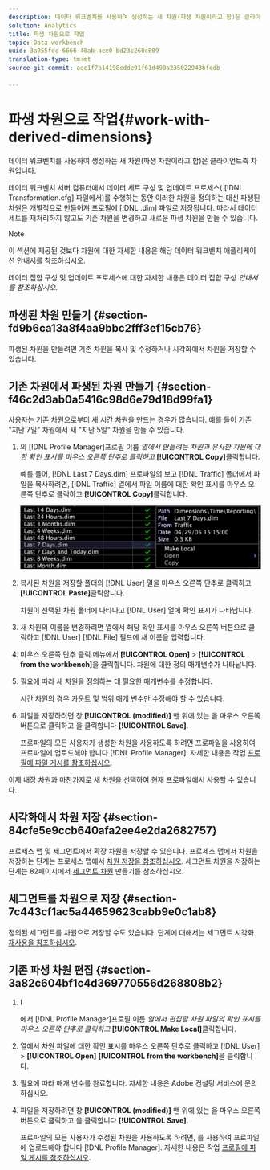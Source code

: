 ```yaml
---
description: 데이터 워크벤치를 사용하여 생성하는 새 차원(파생 차원이라고 함)은 클라이언트측 차원입니다.
solution: Analytics
title: 파생 차원으로 작업
topic: Data workbench
uuid: 3a955fdc-6666-40ab-aee0-bd23c260c009
translation-type: tm+mt
source-git-commit: aec1f7b14198cdde91f61d490a235022943bfedb

---
```



# 파생 차원으로 작업{#work-with-derived-dimensions}

데이터 워크벤치를 사용하여 생성하는 새 차원(파생 차원이라고 함)은 클라이언트측 차원입니다.

데이터 워크벤치 서버 컴퓨터에서 데이터 세트 구성 및 업데이트 프로세스( [!DNL Transformation.cfg] 파일에서)를 수행하는 동안 이러한 차원을 정의하는 대신 파생된 차원은 개별적으로 만들어져 프로필에 [!DNL .dim] 파일로 저장됩니다. 따라서 데이터 세트를 재처리하지 않고도 기존 차원을 변경하고 새로운 파생 차원을 만들 수 있습니다.

>[!NOTE]
>
>이 섹션에 제공된 것보다 차원에 대한 자세한 내용은 해당 데이터 워크벤치 애플리케이션 안내서를 참조하십시오.

데이터 집합 구성 및 업데이트 프로세스에 대한 자세한 내용은 데이터 집합 구성 *안내서를 참조하십시오*.

## 파생된 차원 만들기 {#section-fd9b6ca13a8f4aa9bbc2fff3ef15cb76}

파생된 차원을 만들려면 기존 차원을 복사 및 수정하거나 시각화에서 차원을 저장할 수 있습니다.

## 기존 차원에서 파생된 차원 만들기 {#section-f46c2d3ab0a5416c98d6e79d18d99fa1}

사용자는 기존 차원으로부터 새 시간 차원을 만드는 경우가 많습니다. 예를 들어 기존 &quot;지난 7일&quot; 차원에서 새 &quot;지난 5일&quot; 차원을 만들 수 있습니다.

1. 의 [!DNL Profile Manager]프로필 이름 *열에서 만들려는 차원과 유사한 차원에 대한 확인 표시를 마우스 오른쪽 단추로 클릭하고* **[!UICONTROL Copy]**&#x200B;클릭합니다.

   예를 들어, [!DNL Last 7 Days.dim] 프로파일의 보고 [!DNL Traffic] 폴더에서 파일을 복사하려면, [!DNL Traffic] 열에서 파일 이름에 대한 확인 표시를 마우스 오른쪽 단추로 클릭하고 **[!UICONTROL Copy]**&#x200B;클릭합니다.

   ![](assets/vis_ProfMgr_CopyDimension.png)

1. 복사된 차원을 저장할 폴더의 [!DNL User] 열을 마우스 오른쪽 단추로 클릭하고 **[!UICONTROL Paste]**&#x200B;클릭합니다.

   차원이 선택된 차원 폴더에 나타나고 [!DNL User] 열에 확인 표시가 나타납니다.

1. 새 차원의 이름을 변경하려면 열에서 해당 확인 표시를 마우스 오른쪽 버튼으로 클릭하고 [!DNL User] [!DNL File] 필드에 새 이름을 입력합니다.
1. 마우스 오른쪽 단추 클릭 메뉴에서 **[!UICONTROL Open]** > **[!UICONTROL from the workbench]**&#x200B;을 클릭합니다. 차원에 대한 정의 매개변수가 나타납니다.
1. 필요에 따라 새 차원을 정의하는 데 필요한 매개변수를 수정합니다.

   시간 차원의 경우 카운트 및 범위 매개 변수만 수정해야 할 수 있습니다.

1. 파일을 저장하려면 창 **[!UICONTROL (modified)]** 맨 위에 있는 을 마우스 오른쪽 버튼으로 클릭하고 을 클릭합니다 **[!UICONTROL Save]**.

   프로파일의 모든 사용자가 생성한 차원을 사용하도록 하려면 프로파일을 사용하여 프로파일에 업로드해야 합니다 [!DNL Profile Manager]. 자세한 내용은 작업 [프로필에 파일 게시를 참조하십시오](../../../../home/c-get-started/c-admin-intrf/c-prof-mgr/t-pub-files-wkg-prof.md#task-a0106e010c834d16bd60eef4721b6af9).

이제 내장 차원과 마찬가지로 새 차원을 선택하여 현재 프로파일에서 사용할 수 있습니다.

## 시각화에서 차원 저장 {#section-84cfe5e9ccb640afa2ee4e2da2682757}

프로세스 맵 및 세그먼트에서 확장 차원을 저장할 수 있습니다. 프로세스 맵에서 차원을 저장하는 단계는 프로세스 맵에서 [차원 저장을 참조하십시오](../../../../home/c-get-started/c-analysis-vis/c-proc-maps/t-dim-proc-maps.md#task-44d9e555d4a944e6aa81993eef703051). 세그먼트 차원을 저장하는 단계는 82페이지에서 [세그먼트 차원](../../../../home/c-get-started/c-analysis-vis/c-seg/c-create-seg-dim.md#concept-70b363edcad14185ba8051646ad3d44e) 만들기를 참조하십시오.

## 세그먼트를 차원으로 저장 {#section-7c443cf1ac5a44659623cabb9e0c1ab8}

정의된 세그먼트를 차원으로 저장할 수도 있습니다. 단계에 대해서는 세그먼트 시각화 [재사용을 참조하십시오](../../../../home/c-get-started/c-analysis-vis/c-seg/c-reuse-seg-vis.md#concept-a8a607bd415d404a83c32a26b804cbdc).

## 기존 파생 차원 편집 {#section-3a82c604bf1c4d369770556d268808b2}

1. I

   에서 [!DNL Profile Manager]프로필 이름 *열에서 편집할 차원 파일의 확인 표시를 마우스 오른쪽 단추로 클릭하고* **[!UICONTROL Make Local]**&#x200B;클릭합니다.
1. 열에서 차원 파일에 대한 확인 표시를 마우스 오른쪽 단추로 클릭하고 [!DNL User] > **[!UICONTROL Open]** **[!UICONTROL from the workbench]**&#x200B;을 클릭합니다.
1. 필요에 따라 매개 변수를 완료합니다. 자세한 내용은 Adobe 컨설팅 서비스에 문의하십시오.
1. 파일을 저장하려면 창 **[!UICONTROL (modified)]** 맨 위에 있는 을 마우스 오른쪽 버튼으로 클릭하고 을 클릭합니다 **[!UICONTROL Save]**.

   프로파일의 모든 사용자가 수정된 차원을 사용하도록 하려면, 를 사용하여 프로파일에 업로드해야 합니다 [!DNL Profile Manager]. 자세한 내용은 작업 [프로필에 파일 게시를 참조하십시오](../../../../home/c-get-started/c-admin-intrf/c-prof-mgr/t-pub-files-wkg-prof.md#task-a0106e010c834d16bd60eef4721b6af9).

